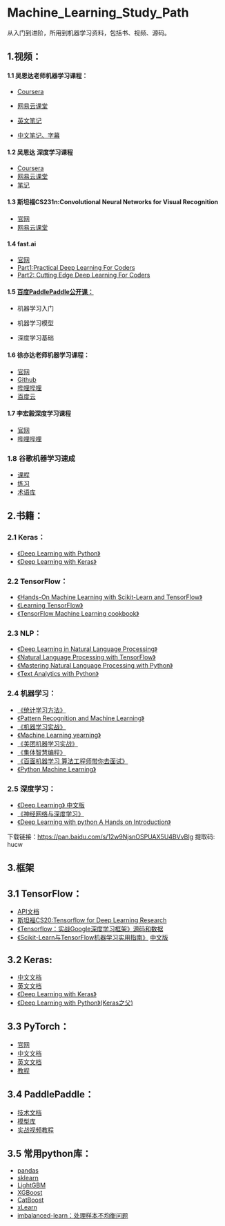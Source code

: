 # Machine_Learning_Study_Path
从入门到进阶，所用到机器学习资料，包括书、视频、源码。

## 1.视频：

#### 1.1 吴恩达老师机器学习课程： 
* [Coursera](https://www.coursera.org/learn/machine-learning)
  
* [网易云课堂](http://study.163.com/course/introduction/1004570029.htm?courseId=1004570029)  
* [英文笔记](https://github.com/linxid/Machine_Learning_Study_Path/tree/master/%E7%AC%94%E8%AE%B0/%E5%90%B4%E6%81%A9%E8%BE%BE%E6%9C%BA%E5%99%A8%E5%AD%A6%E4%B9%A0%E7%AC%94%E8%AE%B0)   
* [中文笔记、字幕](https://github.com/fengdu78/Coursera-ML-AndrewNg-Notes)  

#### 1.2 吴恩达 深度学习课程 
* [Coursera](https://www.coursera.org/specializations/deep-learning)
* [网易云课堂](http://mooc.study.163.com/smartSpec/detail/1001319001.htm) 
* [笔记](http://www.ai-start.com/dl2017/)

#### 1.3 斯坦福CS231n:Convolutional Neural Networks for Visual Recognition 
* [官网](http://cs231n.stanford.edu/)  
* [网易云课堂](http://study.163.com/course/introduction/1003223001.hm)

#### 1.4 fast.ai  
* [官网](http://www.fast.ai/)  
* [Part1:Practical Deep Learning For Coders](http://course.fast.ai/)  
* [Part2: Cutting Edge Deep Learning For Coders](http://course.fast.ai/part2.html)  

#### 1.5 [百度PaddlePaddle公开课：](http://ai.baidu.com/paddlepaddle/openCourses)
* 机器学习入门

* 机器学习模型
* 深度学习基础

#### 1.6 徐亦达老师机器学习课程： 
* [官网](https://www.uts.edu.au/staff/yida.xu)   
* [Github](https://github.com/roboticcam/machine-learning-notes)  
* [哔哩哔哩](https://www.bilibili.com/video/av12802062?p=2)  
* [百度云](https://pan.baidu.com/s/1PW0vuhHgMg3xAWRSoHoXbw#list/path=%2F)


#### 1.7 李宏毅深度学习课程 
* [官网](http://speech.ee.ntu.edu.tw/~tlkagk/courses.html)
* [哔哩哔哩](https://www.bilibili.com/video/av9770302/)


### 1.8 谷歌机器学习速成
* [课程](https://developers.google.cn/machine-learning/crash-course/prereqs-and-prework)
* [练习](https://developers.google.cn/machine-learning/crash-course/exercises)
* [术语库](https://developers.google.cn/machine-learning/crash-course/glossary)

## 2.书籍：
###  2.1 Keras：
* [《Deep Learning with Python》](https://www.amazon.cn/dp/1617294438/ref=sr_1_1?s=books&ie=UTF8&qid=1541668924&sr=1-1&keywords=deep+learning+with+python)
* [《Deep Learning with Keras》](https://www.packtpub.com/big-data-and-business-intelligence/deep-learning-keras)

### 2.2 TensorFlow：
* [《Hands-On Machine Learning with Scikit-Learn and TensorFlow》](http://shop.oreilly.com/product/0636920052289.do)
* [《Learning TensorFlow》](https://www.amazon.com/Learning-TensorFlow-Guide-Building-Systems/dp/1491978511)
*  [《TensorFlow Machine Learning cookbook》](https://www.packtpub.com/big-data-and-business-intelligence/tensorflow-machine-learning-cookbook)

### 2.3 NLP：
* [《Deep Learning in Natural Language Processing》](https://www.springer.com/us/book/9789811052088)
* [《Natural Language Processing with TensorFlow》](https://www.packtpub.com/application-development/natural-language-processing-tensorflow)
* [《Mastering Natural Language Processing with Python》](https://www.packtpub.com/big-data-and-business-intelligence/mastering-natural-language-processing-python)
* [《Text Analytics with Python》](https://www.apress.com/la/book/9781484223871)

### 2.4 机器学习：
* [《统计学习方法》](https://www.amazon.cn/dp/B007TSFMTA/ref=sr_1_1?s=books&ie=UTF8&qid=1541668369&sr=1-1&keywords=%E7%BB%9F%E8%AE%A1%E5%AD%A6%E4%B9%A0)
* [《Pattern Recognition and Machine Learning》](https://www.amazon.cn/dp/0387310738/ref=sr_1_1?s=books&ie=UTF8&qid=1541668434&sr=1-1&keywords=prml)
* [《机器学习实战》](https://www.amazon.cn/dp/B00D747PTK/ref=sr_pyc1?s=books&ie=UTF8&qid=1541669024&sr=1-1-pinyin&keywords=jiqixuexishizhan)
* [《Machine Learning yearning》](http://www.mlyearning.org/)
* [《美团机器学习实战》](http://item.jd.com/12414240.html?dist=jd)
* [《集体智慧编程》](https://www.amazon.cn/dp/B00UI93JD8/ref=sr_1_1?s=books&ie=UTF8&qid=1541669086&sr=1-1&keywords=%E9%9B%86%E4%BD%93%E6%99%BA%E6%85%A7%E7%BC%96%E7%A8%8B)
* [《百面机器学习 算法工程师带你去面试》](https://item.jd.com/12401859.html)
* [《Python Machine Learning》]()

### 2.5 深度学习：
* [《Deep Learning》 中文版](https://www.amazon.cn/dp/B073LWHBBY/ref=sr_1_1?s=books&ie=UTF8&qid=1541668263&sr=1-1&keywords=deep+learning)
*  [《神经网络与深度学习》](http://neuralnetworksanddeeplearning.com/)
* [《Deep Learning with python A Hands on Introduction》](https://www.amazon.cn/dp/1484227654/ref=sr_1_1?ie=UTF8&qid=1541750979&sr=8-1&keywords=Deep+Learning+with+Python%3A+A+Hands-on+Introduction)


下载链接：https://pan.baidu.com/s/12w9NjsnOSPUAX5U4BVvBIg 提取码: hucw
## 3.框架
## 3.1 TensorFlow：
* [API文档](https://www.tensorflow.org/api_docs/python/)
* [斯坦福CS20:Tensorflow for Deep Learning Research](https://web.stanford.edu/class/cs20si/)
* [《Tensorflow：实战Google深度学习框架》](https://book.douban.com/subject/26976457/)[源码和数据](https://github.com/caicloud/tensorflow-tutorial)
* [《Scikit-Learn与TensorFlow机器学习实用指南》](http://item.jd.com/12241590.html) [中文版](https://github.com/apachecn/hands_on_Ml_with_Sklearn_and_TF)

## 3.2 Keras:
* [中文文档](http://keras-cn.readthedocs.io/en/latest/)
* [英文文档](https://keras.io/)
* [《Deep Learning with Keras》](http://shop.oreilly.com/product/9781787128422.do)
* [《Deep Learning with Python》(Keras之父)](https://book.douban.com/subject/27038207/)

## 3.3 PyTorch：
* [官网](https://pytorch.org/)
* [中文文档](https://pytorch-cn.readthedocs.io/zh/latest/)  
* [英文文档](https://pytorch.org/docs/stable/index.html)
* [教程](https://pytorch.org/tutorials/)

## 3.4 PaddlePaddle：
* [技术文档](http://staging.paddlepaddle.org/docs/develop/documentation/zh/getstarted/index_cn.html)
* [模型库](http://staging.paddlepaddle.org/docs/develop/models/README.cn.html)
* [实战视频教程](http://ai.baidu.com/paddlepaddle/openCourses)

## 3.5 常用python库：
* [pandas](http://pandas.pydata.org/index.html)
* [sklearn](http://sklearn.apachecn.org/)
* [LightGBM](http://lightgbm.apachecn.org/cn/latest/index.html)
* [XGBoost](http://xgboost.readthedocs.io/en/latest/get_started/)
* [CatBoost](https://tech.yandex.com/catboost/doc/dg/concepts/python-installation-docpage/)
* [xLearn](http://xlearn-doc.readthedocs.io/en/latest/start.html)
* [imbalanced-learn：处理样本不均衡问题](http://contrib.scikit-learn.org/imbalanced-learn/stable/index.html)

